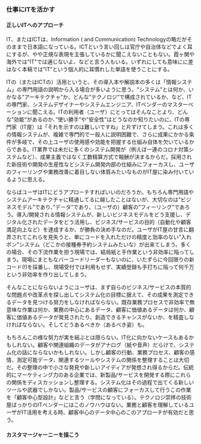 ### 仕事にITを活かす

#### 正しいITへのアプローチ 　

IT、またはICTは、Information ( and Communication) Technologyの略だがそのままで日本語になっている。ICTという言い回しは官庁や自治体などでよく耳にするが、やや正規な表現を主張しているかに聞こえないこともない。霞ヶ関や海外では"IT"では通じないよ、などと言う人もいる。いずれにしても意味にに差はなく本稿では”IT”という個人的に耳慣れした単語を使うことにする。 　

ITの（またはICTの）活用というと、その導入本や解説本の多くは「情報システム」の専門用語の説明から入る場合が多いように思う。"システム"とは何か、いかなる”アーキテクチャ”か、どんな”テクノロジ”で構成されているか、など、ITの専門家、システムデザイナーやシステムエンジニア、ITベンダーのマスターベーションに聞こえる。ITの利用者（ユーザ）にとってはそんなことより、どんな"効能"があるのか、”使い勝手”や”安全性”はどうなのか知りたいのに、ITの専門家（IT屋）は「それを示すのは難しいですね」と片ずけてしまう。これは多くの情報システムが、複雑で専門的で一般人に説明困難で、さらに成果にかかる条件が多岐で、その上ユーザの使用感や効能を把握する仕組み自体を欠いているからである。IT業界では未だに多くのシステム開発が（例えば一連のコロナ対策システムなど）、成果主義ではなく工数精算方式で報酬が決まるからだ。採用された新技術や開発の生産性などシステム開発内部の仕組みにフォーカスし、ユーザのフィーリングや業務改善に着目しない体質みたいなものがIT屋に染み付いているように思える。 　

ならばユーザはITにどうアプローチすればいいのだろうか。もちろん専門用語やシステムアーキテクチャに精通してるに越したことはないが、大切なのは"ビジネスモデル"であり、”データ”であり、（ユーザの）顧客の”フィーリング”であろう。導入/開発される情報システムが、新しいビジネスモデルをどう支援し、デジタル化されたデータをどう活用し、ビジネス/サービスの目的（自動化や顧客満足向上など）を達成するか、が勝負の決め手なのだ。ユーザがIT屋の甘言に翻弄されてこれらを見失うと、単にコードを入れただけの精度と効率のない”入れポン”システム（どこかの接種券予約システムみたいな）が出来てしまう。多くの場合、その下流作業を担う現場では、結局紙と手作業という非効率に陥ってしまう。現場にまともなバーコードリーダーもないのに、いたずらに今回限りの新コード(!)を採番し、現場受付では利用もせず、実績登録も手打ちに陥って何千万という非効率を作り出してしまう。　　

そんなことにならないようにユーザは、まず自らのビジネス/サービスの本質的な問題点や改革点を探し出してシステム化の目標に据えて、その成果を測定できるデータを見つける努力をしなければならない。既存業務プロセスで非効率で無意味な作業は何か、業務の中心にあるデータ、顧客に価値あるデータは何か、顧客に価値あるデータが発見されたり、創造できるチャンスがないか、を精査しなければならない。そしてどうあるべきか（あるべき姿）も。　　

もちろんこの様な努力が実を結ぶとは限らない。IT化に向かないケースもあるかもしれない。顧客や関連組織のデータがアナログ（紙や音声）だらけで、システム化の話にならないかもしれない。しかし顧客の行動、業務プロセス、顧客の感情、測定可能データ、関連するツールやシステムの関係を整理することは大切だ。その整理の中で小さな発見や新しいアイディアが発想され得るからだ。伝統的にマーケティング力のある企業では、新製品/サービスを開発する際にこれらの関係をディスカッションし整理する。システム化はその過程で出てくる新しいツールや武器でしかない。製品/サービスの顧客にフォーカスして行うこの作業を「顧客中心型設計」などと言う（学問になっている）。テクノロジ崇拝の技術屋ばっかりのITベンダーにはこのノウハウはない。業務と顧客を理解しているユーザがIT活用を考える時、顧客中心のデータ中心のこのアプローチが有効だと思う。　　

#### カスタマージャーニーを描こう

